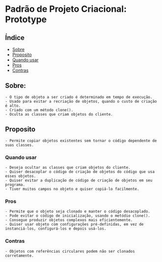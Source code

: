 # Padrão de Projeto Criacional: Prototype
## Índice
- [Sobre](#sobre)
- [Proposito](#proposito)
- [Quando usar](#quando-usar)
- [Pros](#pros)
- [Contras](#contras)

## Sobre:
    - O tipo de objeto a ser criado é determinado em tempo de execução.
    - Usado para evitar a recriação de objetos, quando o custo de criação é alto.
    - Criado com um método clone().
    - Oculta as classes que criam objetos do cliente.

## Proposito
    - Permite copiar objetos existentes sem tornar o código dependente de suas classes.

### Quando usar
    - Deseja ocultar as classes que criam objetos do cliente.
    - Quiser desacoplar o código de criação de objetos do código que usa esses objetos.
    - Quiser evitar a duplicação de código de criação de objetos em seu programa.
    - Tiver muitos campos no objeto e quiser copiá-lo facilmente.

### Pros
    - Permite que o objeto seja clonado e manter o código desacoplado.
    - Pode evitar o código de inicialização, usando o metódio clone().
    - Consegue produzir objetos complexos mais eficientemente.
    - Quiser usar objeto com configurações pré-definidas, em vez de instanciá-los, configurá-los e depois usá-los.

### Contras
    - Objetos com referências circulares podem não ser clonados corretamente.